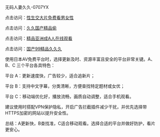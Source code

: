 无码人妻久久-0707YX

点击访问：<a href="https://gfd-5xg.pages.dev/">性生交大片免费看男女性</a>

点击访问：<a href="https://rtj-3zo.pages.dev/">久久国产精品偷</a>

点击访问：<a href="https://fdhf-454.pages.dev/">精品亚洲成A人在线观看</a>

点击访问：<a href="https://gsd-agv.pages.dev/">国产99精品久久久</a>

使用日本AV免费平台时，选择更新及时、资源丰富且安全的平台非常关键。A、B、C 三个平台各具特色：

平台 A：更新速度快，广告较少，适合追新片；

平台 B：支持中文字幕，分类清晰，方便查找特定题材或女优；

平台 C：移动端优化好，播放流畅，画质自动调整，适合手机观看。

建议使用时搭配VPN保护隐私，开启广告拦截插件减少干扰，并优先选择带HTTPS加密的网站以提升安全性。

总结：A更新快，B查找准，C适合移动观看。选择合适的平台并做好防护，看片更安心。

<span style="display:none;">[Canonical link](https://github.com/mot20250708/mot20250708 ）</span>

